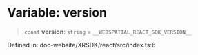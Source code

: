 # Variable: version

> `const` **version**: `string` = `__WEBSPATIAL_REACT_SDK_VERSION__`

Defined in: doc-website/XRSDK/react/src/index.ts:6
